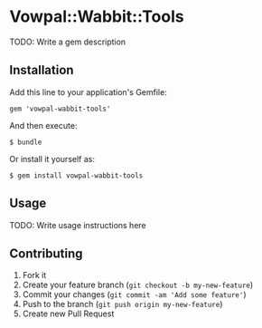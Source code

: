 # Vowpal::Wabbit::Tools

TODO: Write a gem description

## Installation

Add this line to your application's Gemfile:

    gem 'vowpal-wabbit-tools'

And then execute:

    $ bundle

Or install it yourself as:

    $ gem install vowpal-wabbit-tools

## Usage

TODO: Write usage instructions here

## Contributing

1. Fork it
2. Create your feature branch (`git checkout -b my-new-feature`)
3. Commit your changes (`git commit -am 'Add some feature'`)
4. Push to the branch (`git push origin my-new-feature`)
5. Create new Pull Request
